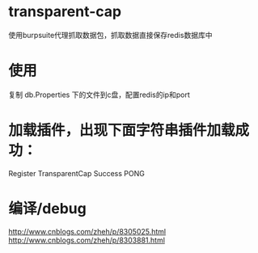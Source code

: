 # transparent-cap
使用burpsuite代理抓取数据包，抓取数据直接保存redis数据库中

# 使用
复制 db.Properties 下的文件到c盘，配置redis的ip和port

# 加载插件，出现下面字符串插件加载成功：
Register TransparentCap Success
PONG

# 编译/debug
http://www.cnblogs.com/zheh/p/8305025.html
http://www.cnblogs.com/zheh/p/8303881.html

